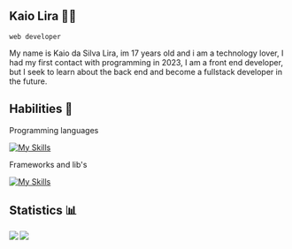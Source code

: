 ## Kaio Lira 🧑‍💻
``web developer``

My name is Kaio da Silva Lira, im 17 years old and i am a technology lover, I had my first contact with programming in 2023, I am a front end developer, but I seek to learn about the back end and become a fullstack developer in the future.

## Habilities 💾

Programming languages

[![My Skills](https://skillicons.dev/icons?i=cpp,js,ts&theme=dark)](https://skillicons.dev)

Frameworks and lib's

[![My Skills](https://skillicons.dev/icons?i=react,svelte,jquery,styledcomponents,nodejs&theme=dark)](https://skillicons.dev)

## Statistics 📊

<img align="left" src="https://github-readme-stats.vercel.app/api?username=kaioliravs&show_icons=true&theme=github_dark_dimmed&include_all_commits=true" />
<img align="left" src="https://github-readme-stats.vercel.app/api/top-langs/?username=kaioliravs&layout=compact&theme=github_dark_dimmed" />

